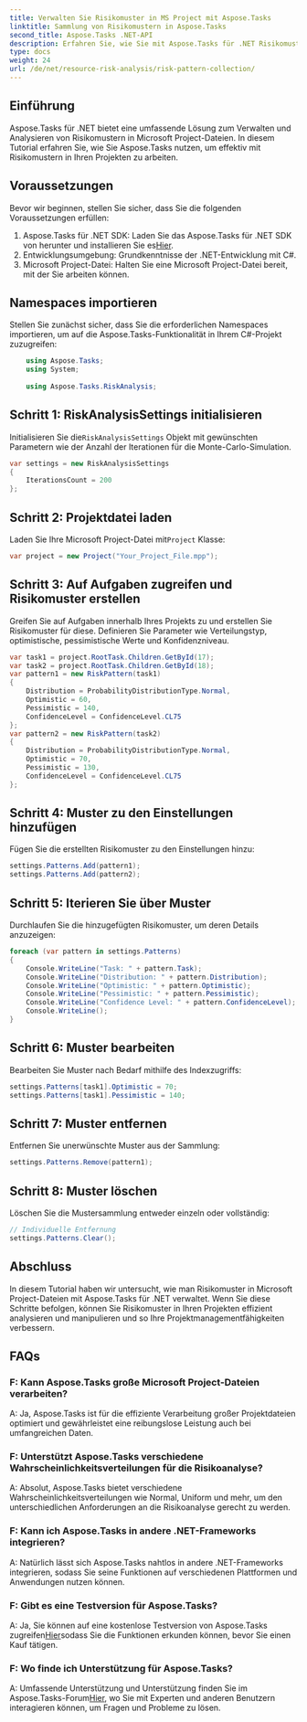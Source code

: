 ```yaml
---
title: Verwalten Sie Risikomuster in MS Project mit Aspose.Tasks
linktitle: Sammlung von Risikomustern in Aspose.Tasks
second_title: Aspose.Tasks .NET-API
description: Erfahren Sie, wie Sie mit Aspose.Tasks für .NET Risikomuster in Microsoft Project-Dateien effektiv analysieren und bearbeiten.
type: docs
weight: 24
url: /de/net/resource-risk-analysis/risk-pattern-collection/
---
```

## Einführung
Aspose.Tasks für .NET bietet eine umfassende Lösung zum Verwalten und Analysieren von Risikomustern in Microsoft Project-Dateien. In diesem Tutorial erfahren Sie, wie Sie Aspose.Tasks nutzen, um effektiv mit Risikomustern in Ihren Projekten zu arbeiten.
## Voraussetzungen
Bevor wir beginnen, stellen Sie sicher, dass Sie die folgenden Voraussetzungen erfüllen:
1.  Aspose.Tasks für .NET SDK: Laden Sie das Aspose.Tasks für .NET SDK von herunter und installieren Sie es[Hier](https://releases.aspose.com/tasks/net/).
2. Entwicklungsumgebung: Grundkenntnisse der .NET-Entwicklung mit C#.
3. Microsoft Project-Datei: Halten Sie eine Microsoft Project-Datei bereit, mit der Sie arbeiten können.

## Namespaces importieren
Stellen Sie zunächst sicher, dass Sie die erforderlichen Namespaces importieren, um auf die Aspose.Tasks-Funktionalität in Ihrem C#-Projekt zuzugreifen:
```csharp
    using Aspose.Tasks;
    using System;
    
    using Aspose.Tasks.RiskAnalysis;
```
## Schritt 1: RiskAnalysisSettings initialisieren
 Initialisieren Sie die`RiskAnalysisSettings` Objekt mit gewünschten Parametern wie der Anzahl der Iterationen für die Monte-Carlo-Simulation.
```csharp
var settings = new RiskAnalysisSettings
{
    IterationsCount = 200
};
```
## Schritt 2: Projektdatei laden
 Laden Sie Ihre Microsoft Project-Datei mit`Project` Klasse:
```csharp
var project = new Project("Your_Project_File.mpp");
```
## Schritt 3: Auf Aufgaben zugreifen und Risikomuster erstellen
Greifen Sie auf Aufgaben innerhalb Ihres Projekts zu und erstellen Sie Risikomuster für diese. Definieren Sie Parameter wie Verteilungstyp, optimistische, pessimistische Werte und Konfidenzniveau.
```csharp
var task1 = project.RootTask.Children.GetById(17);
var task2 = project.RootTask.Children.GetById(18);
var pattern1 = new RiskPattern(task1)
{
    Distribution = ProbabilityDistributionType.Normal,
    Optimistic = 60,
    Pessimistic = 140,
    ConfidenceLevel = ConfidenceLevel.CL75
};
var pattern2 = new RiskPattern(task2)
{
    Distribution = ProbabilityDistributionType.Normal,
    Optimistic = 70,
    Pessimistic = 130,
    ConfidenceLevel = ConfidenceLevel.CL75
};
```
## Schritt 4: Muster zu den Einstellungen hinzufügen
Fügen Sie die erstellten Risikomuster zu den Einstellungen hinzu:
```csharp
settings.Patterns.Add(pattern1);
settings.Patterns.Add(pattern2);
```
## Schritt 5: Iterieren Sie über Muster
Durchlaufen Sie die hinzugefügten Risikomuster, um deren Details anzuzeigen:
```csharp
foreach (var pattern in settings.Patterns)
{
    Console.WriteLine("Task: " + pattern.Task);
    Console.WriteLine("Distribution: " + pattern.Distribution);
    Console.WriteLine("Optimistic: " + pattern.Optimistic);
    Console.WriteLine("Pessimistic: " + pattern.Pessimistic);
    Console.WriteLine("Confidence Level: " + pattern.ConfidenceLevel);
    Console.WriteLine();
}
```
## Schritt 6: Muster bearbeiten
Bearbeiten Sie Muster nach Bedarf mithilfe des Indexzugriffs:
```csharp
settings.Patterns[task1].Optimistic = 70;
settings.Patterns[task1].Pessimistic = 140;
```
## Schritt 7: Muster entfernen
Entfernen Sie unerwünschte Muster aus der Sammlung:
```csharp
settings.Patterns.Remove(pattern1);
```
## Schritt 8: Muster löschen
Löschen Sie die Mustersammlung entweder einzeln oder vollständig:
```csharp
// Individuelle Entfernung
settings.Patterns.Clear();
```

## Abschluss
In diesem Tutorial haben wir untersucht, wie man Risikomuster in Microsoft Project-Dateien mit Aspose.Tasks für .NET verwaltet. Wenn Sie diese Schritte befolgen, können Sie Risikomuster in Ihren Projekten effizient analysieren und manipulieren und so Ihre Projektmanagementfähigkeiten verbessern.
## FAQs
### F: Kann Aspose.Tasks große Microsoft Project-Dateien verarbeiten?
A: Ja, Aspose.Tasks ist für die effiziente Verarbeitung großer Projektdateien optimiert und gewährleistet eine reibungslose Leistung auch bei umfangreichen Daten.
### F: Unterstützt Aspose.Tasks verschiedene Wahrscheinlichkeitsverteilungen für die Risikoanalyse?
A: Absolut, Aspose.Tasks bietet verschiedene Wahrscheinlichkeitsverteilungen wie Normal, Uniform und mehr, um den unterschiedlichen Anforderungen an die Risikoanalyse gerecht zu werden.
### F: Kann ich Aspose.Tasks in andere .NET-Frameworks integrieren?
A: Natürlich lässt sich Aspose.Tasks nahtlos in andere .NET-Frameworks integrieren, sodass Sie seine Funktionen auf verschiedenen Plattformen und Anwendungen nutzen können.
### F: Gibt es eine Testversion für Aspose.Tasks?
 A: Ja, Sie können auf eine kostenlose Testversion von Aspose.Tasks zugreifen[Hier](https://releases.aspose.com/)sodass Sie die Funktionen erkunden können, bevor Sie einen Kauf tätigen.
### F: Wo finde ich Unterstützung für Aspose.Tasks?
 A: Umfassende Unterstützung und Unterstützung finden Sie im Aspose.Tasks-Forum[Hier](https://forum.aspose.com/c/tasks/15), wo Sie mit Experten und anderen Benutzern interagieren können, um Fragen und Probleme zu lösen.